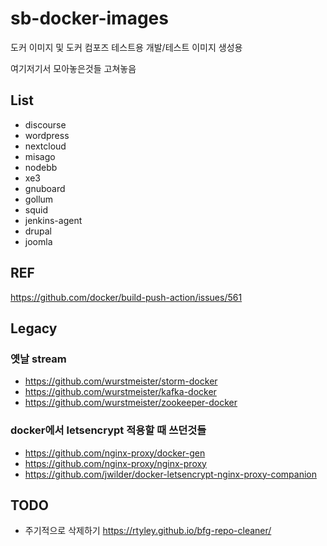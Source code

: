 # sb-docker-images

도커 이미지 및 도커 컴포즈 테스트용
개발/테스트 이미지 생성용

여기저기서 모아놓은것들 고쳐놓음

## List
- discourse
- wordpress
- nextcloud
- misago
- nodebb
- xe3
- gnuboard
- gollum
- squid
- jenkins-agent
- drupal
- joomla

## REF
https://github.com/docker/build-push-action/issues/561

## Legacy
### 옛날 stream
- https://github.com/wurstmeister/storm-docker
- https://github.com/wurstmeister/kafka-docker
- https://github.com/wurstmeister/zookeeper-docker

### docker에서 letsencrypt 적용할 때 쓰던것들
- https://github.com/nginx-proxy/docker-gen
- https://github.com/nginx-proxy/nginx-proxy
- https://github.com/jwilder/docker-letsencrypt-nginx-proxy-companion

## TODO
- 주기적으로 삭제하기
  https://rtyley.github.io/bfg-repo-cleaner/
